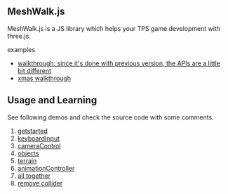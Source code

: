 ## MeshWalk.js

MeshWalk.js is a JS library which helps your TPS game development with three.js.

examples

- [walkthrough: since it's done with previous version, the APIs are a little bit different](https://yomotsu.github.io/walkthrough/)
- [xmas walkthrough](https://yomotsu.github.io/xmas2014/)

## Usage and Learning

See following demos and check the source code with some comments.

1. [getstarted](http://yomotsu.github.io/meshwalk/example/1_getstarted.html)
2. [keyboardInput](http://yomotsu.github.io/meshwalk/example/2_keyboardInput.html)
3. [cameraControl](http://yomotsu.github.io/meshwalk/example/3_cameraControl.html)
4. [objects](http://yomotsu.github.io/meshwalk/example/4_objects.html)
5. [terrain](http://yomotsu.github.io/meshwalk/example/5_terrain.html)
6. [animationController](http://yomotsu.github.io/meshwalk/example/6_animationController.html)
7. [all together](http://yomotsu.github.io/meshwalk/example/7_allTogether.html)
8. [remove collider](http://yomotsu.github.io/meshwalk/example/8_meshRemove.html)
